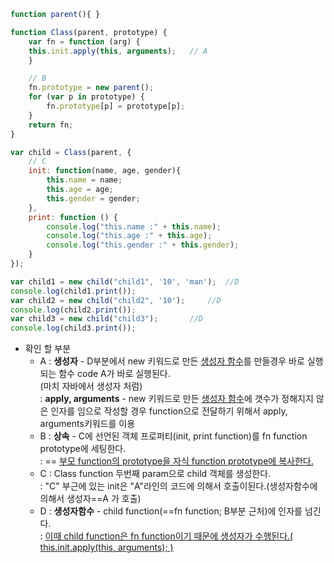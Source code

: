 

  
```js
function parent(){ }

function Class(parent, prototype) {	
	var fn = function (arg) {		
	this.init.apply(this, arguments);	// A
	}	

	// B
	fn.prototype = new parent();
	for (var p in prototype) {
		fn.prototype[p] = prototype[p];
	}
	return fn;
}

var child = Class(parent, {
	// C
	init: function(name, age, gender){		
		this.name = name;
		this.age = age;
		this.gender = gender;
	}, 
	print: function () {
		console.log("this.name :" + this.name);
		console.log("this.age :" + this.age);
		console.log("this.gender :" + this.gender);
	}	
});

var child1 = new child("child1", '10', 'man');	//D
console.log(child1.print());
var child2 = new child("child2", '10');		//D
console.log(child2.print());
var child3 = new child("child3");		//D
console.log(child3.print());
```

* 확인 할 부분
  - A 
    : **생성자** - D부분에서 new 키워드로 만든 <u>생성자 함수</u>를 만들경우 바로 실행되는 함수 code A가 바로 실행된다.  
    (마치 자바에서 생성자 처럼)  
    : **apply, arguments** - new 키워드로 만든 <u>생성자 함수</u>에 갯수가 정해지지 않은 인자를 임으로 작성할 경우 function으로 전달하기 위해서 apply, arguments키워드를 이용
  - B 
    : **상속** - C에 선언된 객체 프로퍼티(init, print function)를 fn function prototype에 세팅한다.  
    : == <u>부모 function의 prototype을 자식 function prototype에 복사한다.</u>  
  - C 
    : Class function 두번째 param으로 child 객체를 생성한다.  
    : "C" 부근에 있는 init은 "A"라인의 코드에 의해서 호출이된다.(생성자함수에의해서 생성자==A 가 호출)  
  - D 
    : **생성자함수** - child function(==fn function; B부분 근처)에 인자를 넘긴다.  
    : <u>이때 child function은 fn function이기 때문에 생성자가 수행된다.( this.init.apply(this, arguments); ) </u>  
      

